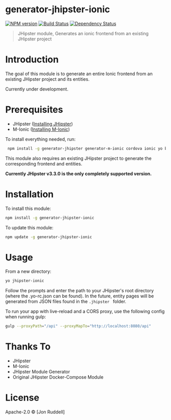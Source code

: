 # generator-jhipster-ionic
[![NPM version][npm-image]][npm-url] [![Build Status][travis-image]][travis-url] [![Dependency Status][daviddm-image]][daviddm-url]
> JHipster module, Generates an ionic frontend from an existing JHipster project

# Introduction

The goal of this module is to generate an entire Ionic frontend from an existing JHipster project and its entities.  

Currently under development.
# Prerequisites
- JHipster ([Installing JHipster](https://jhipster.github.io/installation.html))
- M-Ionic ([Installing M-Ionic](https://github.com/mwaylabs/generator-m-ionic/blob/master/docs/start/installation_prerequisites.md))

To install everything needed, run:
```bash
 npm install -g generator-jhipster generator-m-ionic cordova ionic yo bower gulp
```
This module also requires an existing JHipster project to generate the corresponding frontend and entities.

__Currently JHipster v3.3.0 is the only completely supported version.__

# Installation

To install this module:

```bash
npm install -g generator-jhipster-ionic
```

To update this module:
```bash
npm update -g generator-jhipster-ionic
```

# Usage
From a new directory: 
```bash
yo jhipster-ionic
```
Follow the prompts and enter the path to your JHipster's root directory (where the .yo-rc.json 
can be found).  In the future, entity pages will be generated from JSON files found in the `.jhipster ` folder.

To run your app with live-reload and a CORS proxy, use the following config when running gulp:
```bash
gulp --proxyPath="/api" --proxyMapTo="http://localhost:8080/api"
```
# Thanks To

- JHipster
- M-Ionic
- JHipster Module Generator
- Original JHipster Docker-Compose Module

# License

Apache-2.0 © [Jon Ruddell]

[npm-image]: https://img.shields.io/npm/v/generator-jhipster-ionic.svg
[npm-url]: https://npmjs.org/package/generator-jhipster-ionic
[travis-image]: https://travis-ci.org/ruddell/generator-jhipster-ionic.svg?branch=master
[travis-url]: https://travis-ci.org/ruddell/generator-jhipster-ionic
[daviddm-image]: https://david-dm.org/ruddell/generator-jhipster-ionic.svg?theme=shields.io
[daviddm-url]: https://david-dm.org/ruddell/generator-jhipster-module
